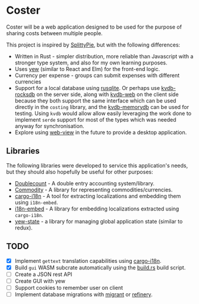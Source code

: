 # Coster

Coster will be a web application designed to be used for the purpose of sharing costs between multiple people.

This project is inspired by [SplittyPie](https://github.com/cowbell/splittypie), but with the following differences:

+ Written in Rust - simpler distribution, more reliable than Javascript with a stronger type system, and also for my own learning purposes.
+ Uses [yew](https://github.com/yewstack/yew) (similar to React and Elm) for the front-end logic.
+ Currency per expense - groups can submit expenses with different currencies
+ Support for a local database using [rusqlite](https://crates.io/crates/rusqlite). Or perhaps use [kvdb-rocksdb](https://crates.io/crates/kvdb-rocksdb) on the server side, along with [kvdb-web](https://crates.io/crates/kvdb-web) on the client side because they both support the same interface which can be used directly in the `costing` library, and the [kvdb-memorydb](https://crates.io/crates/kvdb-memorydb) can be used for testing. Using `kvdb` would allow allow easily leveraging the work done to implement `serde` support for most of the types which was needed anyway for synchronisation.
+ Explore using [web-view](https://github.com/Boscop/web-view) in the future to provide a desktop application.

## Libraries

The following libraries were developed to service this application's needs, but they should also hopefully be useful for other purposes:

+ [Doublecount](https://github.com/kellpossible/doublecount) - A double entry accounting system/library.
+ [Commodity](https://github.com/kellpossible/commodity) - A library for representing commodities/currencies.
+ [cargo-i18n](https://github.com/kellpossible/cargo-i18n) - A tool for extracting localizations and embedding them using `i18n-embed`.
+ [i18n-embed](https://github.com/kellpossible/cargo-i18n/tree/master/i18n-embed) - A library for embedding localizations extracted using `cargo-i18n`.
+ [yew-state](./gui/yew-state/README.md) - a library for managing global application state (similar to redux).

## TODO

+ [x] Implement `gettext` translation capabilities using [cargo-i18n](https://github.com/kellpossible/cargo-i18n).
+ [x] Build `gui` WASM subcrate automatically using the [build.rs](./build.rs) build script.
+ [ ] Create a JSON rest API
+ [ ] Create GUI with yew
+ [ ] Support cookies to remember user on client
+ [ ] Implement database migrations with [migrant](https://crates.io/crates/migrant) or [refinery](https://github.com/rust-db/refinery).
